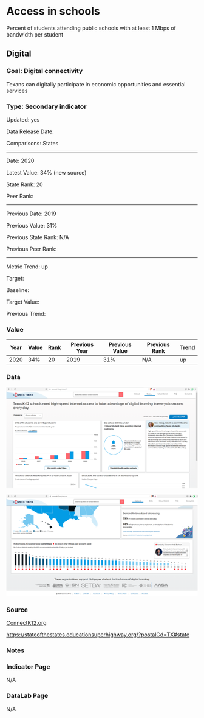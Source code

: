 # Access in schools

Percent of students attending public schools with at least 1 Mbps of bandwidth per student

## Digital

### Goal: Digital connectivity

Texans can digitally participate in economic opportunities and essential services

### Type: Secondary indicator

Updated: yes

Data Release Date: 

Comparisons: States


----

Date: 2020

Latest Value: 34% (new source)

State Rank: 20

Peer Rank: 


----

Previous Date: 2019

Previous Value: 31%

Previous State Rank: N/A

Previous Peer Rank: 


----
Metric Trend: up

Target: 

Baseline: 

Target Value: 

Previous Trend: 



### Value

| Year      |  Value      | Rank        | Previous Year | Previous Value | Previous Rank | Trend | 
| ----------- | ----------- | ----------- | ----------- | ----------- | ----------- | -----------|
|   2020      |      34%    |     20     |      2019   |     31%      |    N/A      |    up      | 

### Data

![tx](./images/students.PNG)

![national](./images/national.PNG)

### Source

[ConnectK12.org](https://connectk12.org/states/TX)

https://stateofthestates.educationsuperhighway.org/?postalCd=TX#state

### Notes


### Indicator Page

N/A

### DataLab Page

N/A

